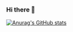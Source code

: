 ### Hi there 👋

[![Anurag's GitHub stats](https://github-readme-stats.vercel.app/api?username=pablorosti&show_icons=true&theme=radical)](https://github.com/anuraghazra/github-readme-stats)


